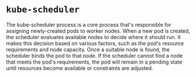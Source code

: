 
# `kube-scheduler`

The kube-scheduler process is a core process that's responsible for assigning newly-created pods to worker nodes.
When a new pod is created, the scheduler evaluates available nodes to decide where it should run.
It makes this decision based on various factors, such as the pod's resource requirements and node capacity.
Once a suitable node is found, the scheduler binds the pod to that node.
If the scheduler cannot find a node that meets the pod's requirements, the pod will remain in a pending state until 
resources become available or constraints are adjusted.

